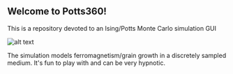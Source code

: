 ## Welcome to Potts360!

This is a repository devoted to an Ising/Potts Monte Carlo simulation GUI

![alt text](https://github.com/rsaherron/Potts360/blob/master/ScreenCapture.png)

The simulation models ferromagnetism/grain growth in a discretely sampled medium. It's fun to play with and can be very hypnotic.
